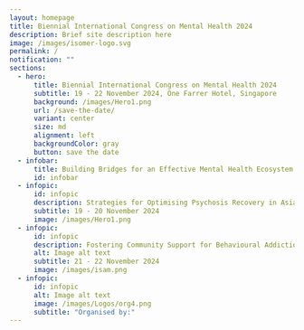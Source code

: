 ```yaml
---
layout: homepage
title: Biennial International Congress on Mental Health 2024
description: Brief site description here
image: /images/isomer-logo.svg
permalink: /
notification: ""
sections:
  - hero:
      title: Biennial International Congress on Mental Health 2024
      subtitle: 19 - 22 November 2024, One Farrer Hotel, Singapore
      background: /images/Hero1.png
      url: /save-the-date/
      variant: center
      size: md
      alignment: left
      backgroundColor: gray
      button: save the date
  - infobar:
      title: Building Bridges for an Effective Mental Health Ecosystem
      id: infobar
  - infopic:
      id: infopic
      description: Strategies for Optimising Psychosis Recovery in Asia
      subtitle: 19 - 20 November 2024
      image: /images/Hero1.png
  - infopic:
      id: infopic
      description: Fostering Community Support for Behavioural Addiction Recovery
      alt: Image alt text
      subtitle: 21 - 22 November 2024
      image: /images/isam.png
  - infopic:
      id: infopic
      alt: Image alt text
      image: /images/Logos/org4.png
      subtitle: "Organised by:"
---
```

